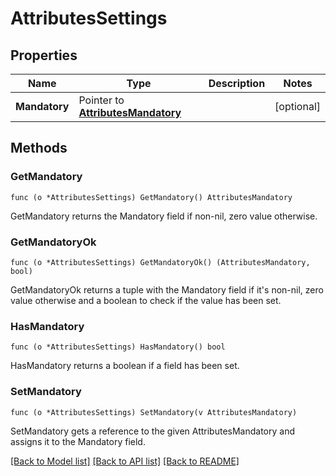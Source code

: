 # AttributesSettings

## Properties

Name | Type | Description | Notes
------------ | ------------- | ------------- | -------------
**Mandatory** | Pointer to [**AttributesMandatory**](AttributesMandatory.md) |  | [optional] 

## Methods

### GetMandatory

`func (o *AttributesSettings) GetMandatory() AttributesMandatory`

GetMandatory returns the Mandatory field if non-nil, zero value otherwise.

### GetMandatoryOk

`func (o *AttributesSettings) GetMandatoryOk() (AttributesMandatory, bool)`

GetMandatoryOk returns a tuple with the Mandatory field if it's non-nil, zero value otherwise
and a boolean to check if the value has been set.

### HasMandatory

`func (o *AttributesSettings) HasMandatory() bool`

HasMandatory returns a boolean if a field has been set.

### SetMandatory

`func (o *AttributesSettings) SetMandatory(v AttributesMandatory)`

SetMandatory gets a reference to the given AttributesMandatory and assigns it to the Mandatory field.


[[Back to Model list]](../README.md#documentation-for-models) [[Back to API list]](../README.md#documentation-for-api-endpoints) [[Back to README]](../README.md)



